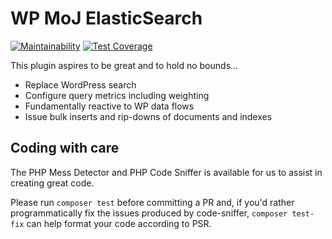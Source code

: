 # WP MoJ ElasticSearch
[![Maintainability](https://api.codeclimate.com/v1/badges/e0dd3ecfdd2258f11ff3/maintainability)](https://codeclimate.com/github/ministryofjustice/wp-moj-elasticsearch/maintainability) [![Test Coverage](https://api.codeclimate.com/v1/badges/e0dd3ecfdd2258f11ff3/test_coverage)](https://codeclimate.com/github/ministryofjustice/wp-moj-elasticsearch/test_coverage)

This plugin aspires to be great and to hold no bounds...

- Replace WordPress search
- Configure query metrics including weighting
- Fundamentally reactive to WP data flows
- Issue bulk inserts and rip-downs of documents and indexes

## Coding with care
The PHP Mess Detector and PHP Code Sniffer is available for us to assist in creating great code.

Please run `composer test` before committing a PR and, if you'd rather programmatically fix the issues produced by code-sniffer, `composer test-fix` can help format your code according to PSR.


